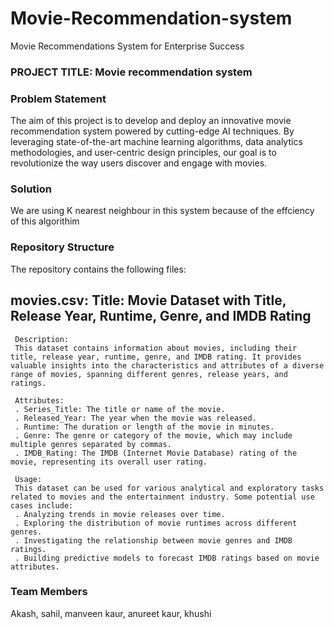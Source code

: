 # Movie-Recommendation-system
Movie Recommendations System for Enterprise Success

### PROJECT TITLE: Movie recommendation system

### Problem Statement
The aim of this project is to develop and deploy an innovative movie recommendation system powered by cutting-edge AI techniques. By leveraging state-of-the-art machine learning algorithms, data analytics methodologies, and user-centric design principles, our goal is to revolutionize the way users discover and engage with movies.

### Solution
We are using K nearest neighbour in this system because of the effciency of this algorithim 

### Repository Structure
The repository contains the following files:
  ## movies.csv: Title: Movie Dataset with Title, Release Year, Runtime, Genre, and IMDB Rating

     Description:
     This dataset contains information about movies, including their title, release year, runtime, genre, and IMDB rating. It provides valuable insights into the characteristics and attributes of a diverse range of movies, spanning different genres, release years, and ratings.

     Attributes:
     . Series_Title: The title or name of the movie.
     . Released_Year: The year when the movie was released.
     . Runtime: The duration or length of the movie in minutes.
     . Genre: The genre or category of the movie, which may include multiple genres separated by commas.
     . IMDB_Rating: The IMDB (Internet Movie Database) rating of the movie, representing its overall user rating.
     
     Usage:
     This dataset can be used for various analytical and exploratory tasks related to movies and the entertainment industry. Some potential use cases include:
     . Analyzing trends in movie releases over time.
     . Exploring the distribution of movie runtimes across different genres.
     . Investigating the relationship between movie genres and IMDB ratings.
     . Building predictive models to forecast IMDB ratings based on movie attributes.

### Team Members
Akash, sahil, manveen kaur, anureet kaur, khushi

